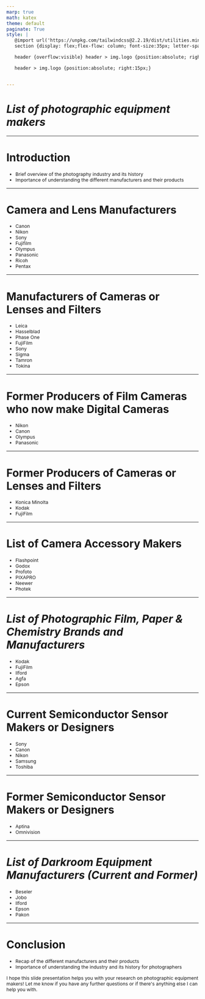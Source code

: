 ```yaml
---
marp: true
math: katex
theme: default
paginate: True
style: |
   @import url('https://unpkg.com/tailwindcss@2.2.19/dist/utilities.min.css');
   section {display: flex;flex-flow: column; font-size:35px; letter-spacing:1.4px;}

   header {overflow:visible} header > img.logo {position:absolute; right:15px;}

   header > img.logo {position:absolute; right:15px;}


---
```

<!-- backgroundColor: white -->
<!-- _class: lead -->

 # _List of photographic equipment makers_

---
<style scoped>p,li {font-size:0.92em}</style>

 # Introduction

- Brief overview of the photography industry and its history
- Importance of understanding the different manufacturers and their products

---
<style scoped>p,li {font-size:0.68em}</style>

 # Camera and Lens Manufacturers

- Canon
- Nikon
- Sony
- Fujifilm
- Olympus
- Panasonic
- Ricoh
- Pentax

---
<style scoped>p,li {font-size:0.68em}</style>

 # Manufacturers of Cameras or Lenses and Filters

- Leica
- Hasselblad
- Phase One
- FujiFilm
- Sony
- Sigma
- Tamron
- Tokina

---
<style scoped>p,li {font-size:0.84em}</style>

 # **Former Producers of Film Cameras who now make Digital Cameras**

- Nikon
- Canon
- Olympus
- Panasonic

---
<style scoped>p,li {font-size:0.88em}</style>

 # Former Producers of Cameras or Lenses and Filters

- Konica Minolta
- Kodak
- FujiFilm

---
<style scoped>p,li {font-size:0.76em}</style>

 # List of Camera Accessory Makers

- Flashpoint
- Godox
- Profoto
- PIXAPRO
- Neewer
- Photek

---
<style scoped>p,li {font-size:0.80em}</style>

 # _List of Photographic Film, Paper & Chemistry Brands and Manufacturers_

- Kodak
- FujiFilm
- Ilford
- Agfa
- Epson

---
<style scoped>p,li {font-size:0.80em}</style>

 # Current Semiconductor Sensor Makers or Designers

- Sony
- Canon
- Nikon
- Samsung
- Toshiba

---
<style scoped>p,li {font-size:0.92em}</style>

 # Former Semiconductor Sensor Makers or Designers
- Aptina
- Omnivision


---
<style scoped>p,li {font-size:0.80em}</style>

 # _List of Darkroom Equipment Manufacturers (Current and Former)_

- Beseler
- Jobo
- Ilford
- Epson
- Pakon

---
<style scoped>p,li {font-size:0.88em}</style>

 # Conclusion

- Recap of the different manufacturers and their products
- Importance of understanding the industry and its history for photographers

I hope this slide presentation helps you with your research on photographic equipment makers! Let me know if you have any further questions or if there's anything else I can help you with.